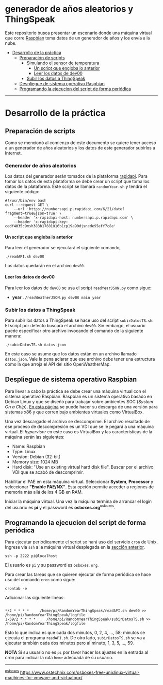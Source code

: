 # generador de años aleatorios y ThingSpeak

Este repositorio busca presentar un escenario donde una máquina virtual que corre [Raspbian](https://www.raspbian.org/) toma datos de un generador de años y los envía a la nube.

* [Desarrollo de la práctica](#desarrollo-de-la-práctica)
  * [Preparación de scripts](#preparación-de-scripts)
    * [Simulando el sensor de temperatura](#simulando-el-sensor-de-temperatura)
      * [Un script que engloba lo anterior](#un-script-que-engloba-lo-anterior)
      * [Leer los datos de dev00](#leer-los-datos-de-dev00)
    * [Subir los datos a ThingSpeak](#subir-los-datos-a-thingspeak)
  * [Despliegue de sistema operativo Raspbian](#despliegue-de-sistema-operativo-raspbian)
  * [Programando la ejecucion del script de forma periódica](#programando-la-ejecucion-del-script-de-forma-periódica)

---

# Desarrollo de la práctica


## Preparación de scripts

Como se mencionó al comienzo de este documento se quiere tener acceso a un generador de años aleatorios y los datos de este generador subirlos a Internet.

### Generador de años aleatorios

Los datos del generador serán tomados de la plataforma [rapidapi](https://rapidapi.com/).
Para tomar los datos de esta plataforma se debe crear un script que toma los datos de la plataforma.
Este script se llamará `randomYear.sh` y tendrá el siguiente código:

```
#!/usr/bin/env bash
curl --request GET \
	--url 'https://numbersapi.p.rapidapi.com/6/21/date?fragment=true&json=true' \
	--header 'x-rapidapi-host: numbersapi.p.rapidapi.com' \
	--header 'x-rapidapi-key: cedf4035c9msh383b17601816b1cp19a99djsnede95eff7c8e'
```

#### Un script que engloba lo anterior

Para leer el generador se ejecutará el siguiente comando,

```
./readAPI.sh dev00
```

Los datos quedarán en el archivo `dev00`.

#### Leer los datos de dev00

Para leer los datos de `dev00` se usa el script `readYearJSON.py` como sigue:

* **year** `./readWeatherJSON.py dev00 main year`

### Subir los datos a ThingSpeak

Para subir los datos a ThingSpeak se hace uso del script `subirDatosTS.sh`.
El script por defecto buscará el archivo `dev00`. 
Sin embargo, el usuario puede especificar otro archivo invocando el comando de la siguiente manera:

```
./subirDatosTS.sh datos.json
```

En este caso se asume que los datos están en un archivo llamado `datos.json`.
Vale la pena aclarar que ese archivo debe tener una estructura como la que arroja el API del sitio OpenWeatherMap.

## Despliegue de sistema operativo Raspbian

Para llevar a cabo la práctica se debe crear una máquina virtual con el sistema operativo Raspbian. 
Raspbian es un sistema operativo basado en Debian Linux y que se diseñó para trabajar sobre ambientes SOC (*System On a Chip*).
[En esta página](https://www.osboxes.org/raspbian/) se puede hacer su descarga de una versión para sistemas x86 y que corren bajo ambientes virtuales como VirtualBox.

Una vez descargado el archivo se descomprime.
El archivo resultado de ese proceso de descompresión es un VDI que se le pegará a una máquina virtual.
El *hypervisor* en este caso es VirtualBox y las características de la máquina serán las siguientes:

* Name: Raspbian
* Type: Linux
* Version: Debian (32-bit)
* Memory size: 1024 MB
* Hard disk: "Use an existing virtual hard disk file". Buscar por el archivo VDI que se acabó de descomprimir.

Habilitar el PAE en esta máquina virtual.
Seleccionar **System**, **Processor** y seleccionar **"Enable PAE/NX"**.
Esta opción permite acceder a regiones de memoria más allá de los 4 GB en RAM.

Iniciar la máquina virtual.
Una vez la máquina termina de arrancar el login del usuario es **pi** y el password es **osboxes.org**<a name="osboxes"><sup>osboxes</sup></a>.

## Programando la ejecucion del script de forma periódica

Para ejecutar periódicamente el script se hará uso del servicio `cron` de Unix.
Ingrese via `ssh` a la máquina virtual desplegada en la [sección anterior](#despliegue-de-sistema-operativo-raspbian).

```
ssh -p 2222 pi@localhost
```

El usuario es `pi` y su password es `osboxes.org`.

Para crear las tareas que se quieren ejecutar de forma periódica se hace uso del comando `cron` como sigue:

```
crontab -e
```

Adicionar las siguiente líneas:

```

*/2 * * * *     /home/pi/RandomYearThingSpeak/readAPI.sh dev00 >> /home/pi/RandomYearThingSpeak/logfile
1-59/2 * * * *     /home/pi/RandomYearThingSpeak/subirDatosTS.sh >> /home/pi/RandomYearThingSpeak/logfile

```

Esto lo que indica es que cada dos minutos, 0, 2, 4, ..., 58; minutos se ejecuta el programa `readAPI.sh`.
De otro lado, `subirDatosTS.sh` se va a ejecutar también cada dos minutos pero al minuto, 1, 3, 5, ..., 59.

**NOTA** Si su usuario no es `pi` por favor hacer los ajustes en la entrada al cron para indicar la ruta `home` adecuada de su usuario.

---

<sup>[osboxes](#osboxes)</sup> https://www.ostechnix.com/osboxes-free-unixlinux-virtual-machines-for-vmware-and-virtualbox/
